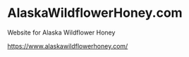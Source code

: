 AlaskaWildflowerHoney.com
=========================

Website for Alaska Wildflower Honey

https://www.alaskawildflowerhoney.com/

